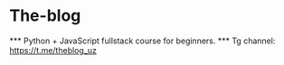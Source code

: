 # The-blog
*** Python + JavaScript fullstack course for beginners. ***
Tg channel: https://t.me/theblog_uz

